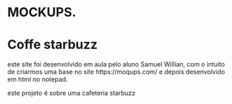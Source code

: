 # MOCKUPS.
<span style=color: light blue > <h1>Coffe starbuzz</h1> </span>
<p>este site foi desenvolvido em aula pelo aluno Samuel Willian, com o intuito de criarmos uma base no site https://moqups.com/
e depois desenvolvido em html no notepad.  </p>
<p> este projeto é sobre uma cafeteria starbuzz</p
